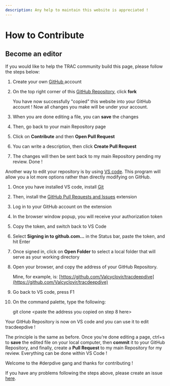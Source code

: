 ```yaml
---
description: Any help to maintain this website is appreciated !
---
```


# How to Contribute

## Become an editor

If you would like to help the TRAC community build this page, please follow the steps below:

1. Create your own [GitHub ](https://github.com/)account
2.  On the top right corner of this [GitHub Repository](https://github.com/Valcyclovir/tracdeepdive), click **fork**&#x20;

    You have now successfully "copied" this website into your GitHub account ! Now all changes you make will be under your account.&#x20;
3. When you are done editing a file, you can **save** the changes
4. Then, go back to your main Repository page
5. &#x20;Click on **Contribute** and then **Open Pull Request**
6. You can write a description, then click **Create Pull Request**
7. &#x20;The changes will then be sent back to my main Repository pending my review. Done !

Another way to edit your repository is by using [VS code](https://code.visualstudio.com/). This program will allow you a lot more options rather than directly modifying on GitHub.&#x20;

1. Once you have installed VS code, install [Git](https://git-scm.com/download)
2. Then, install the [GitHub Pull Requests and Issues](https://marketplace.visualstudio.com/items?itemName=GitHub.vscode-pull-request-github) extension
3. Log in to your GitHub account on the extension
4. In the browser window popup, you will receive your authorization token
5. Copy the token, and switch back to VS Code
6. Select **Signing in to github.com...** in the Status bar, paste the token, and hit Enter
7. Once signed in, click on **Open Folder** to select a local folder that will serve as your working directory
8.  Open your browser, and copy the address of your GitHub Repository.&#x20;

    Mine, for example, is: [https://github.com/Valcyclovir/tracdeepdive](https://github.com/Valcyclovir/tracdeepdive)
9. Go back to VS code, press F1
10. On the command palette, type the following:

    git clone \<paste the address you copied on step 8 here>

Your GitHub Repository is now on VS code and you can use it to edit tracdeepdive !

The principle is the same as before. Once you're done editing a page, ctrl+s to **save** the edited file on your local computer, then **commit** it to your GitHub Repository, and finally, create a **Pull Request** to my main Repository for my review. Everything can be done within VS Code !

Welcome to the #derpdive gang and thanks for contributing !

If you have any problems following the steps above, please create an issue [here](https://github.com/Valcyclovir/tracdeepdive/issues).&#x20;


